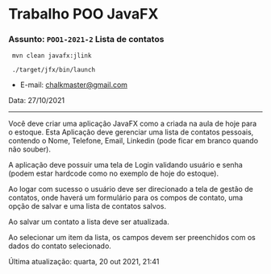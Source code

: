 # Trabalho POO JavaFX

### Assunto: `POO1-2021-2` Lista de contatos

```shell
 mvn clean javafx:jlink
```

```shell
 ./target/jfx/bin/launch 
```

- E-mail: chalkmaster@gmail.com

Data: 27/10/2021

---

Você deve criar uma aplicação JavaFX como a criada na aula de hoje para o estoque. Esta Aplicação deve gerenciar uma lista de contatos pessoais, contendo o
Nome, Telefone, Email, Linkedin (pode ficar em branco quando não souber).

A aplicação deve possuir uma tela de Login validando usuário e senha (podem estar hardcode como no exemplo de hoje do estoque).

Ao logar com sucesso o usuário deve ser direcionado a tela de gestão de contatos, onde haverá um formulário para os compos de contato, uma opção de salvar e uma lista de contatos salvos.

Ao salvar um contato a lista deve ser atualizada.

Ao selecionar um item da lista, os campos devem ser preenchidos com os dados do contato selecionado.

Última atualização: quarta, 20 out 2021, 21:41
